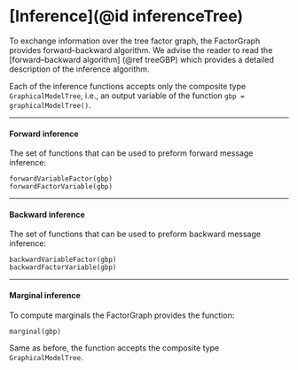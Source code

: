 # [Inference](@id inferenceTree)

To exchange information over the tree factor graph, the FactorGraph provides forward–backward algorithm. We advise the reader to read the [forward–backward algorithm] (@ref treeGBP) which provides a detailed description of the inference algorithm.

Each of the inference functions accepts only the composite type `GraphicalModelTree`, i.e., an output variable of the function `gbp = graphicalModelTree()`.

---

#### Forward inference
The set of functions that can be used to preform forward message inference:
```julia-repl
forwardVariableFactor(gbp)
forwardFactorVariable(gbp)
```
---

#### Backward inference
The set of functions that can be used to preform backward message inference:
```julia-repl
backwardVariableFactor(gbp)
backwardFactorVariable(gbp)
```
---

#### Marginal inference
To compute marginals the FactorGraph provides the function:
```julia-repl
marginal(gbp)
```
Same as before, the function accepts the composite type `GraphicalModelTree`.